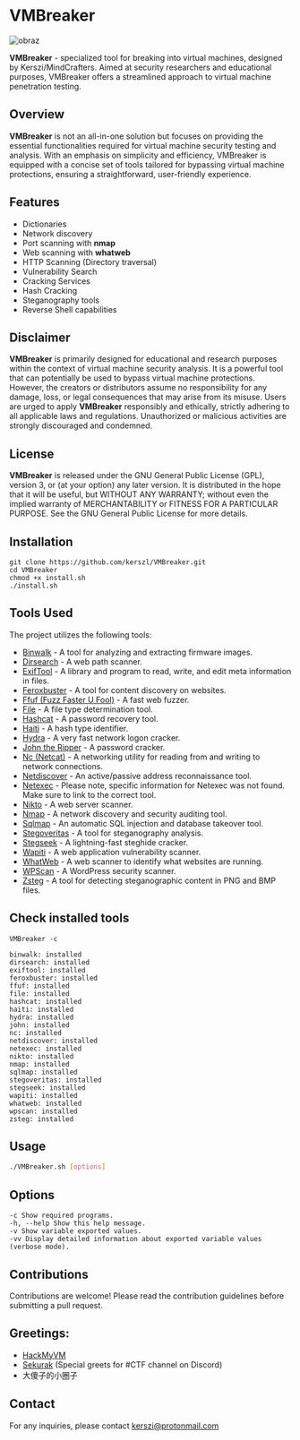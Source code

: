 # VMBreaker

![obraz](https://github.com/kerszl/VMBreaker/assets/45152848/cead308e-4e78-474a-9982-e498e3187c61)

**VMBreaker** - specialized tool for breaking into virtual machines, designed by Kerszi/MindCrafters. Aimed at security researchers and educational purposes, VMBreaker offers a streamlined approach to virtual machine penetration testing.

## Overview

**VMBreaker** is not an all-in-one solution but focuses on providing the essential functionalities required for virtual machine security testing and analysis. With an emphasis on simplicity and efficiency, VMBreaker is equipped with a concise set of tools tailored for bypassing virtual machine protections, ensuring a straightforward, user-friendly experience.

## Features

- Dictionaries
- Network discovery
- Port scanning with **nmap**
- Web scanning with **whatweb**
- HTTP Scanning (Directory traversal)
- Vulnerability Search
- Cracking Services
- Hash Cracking
- Steganography tools
- Reverse Shell capabilities

## Disclaimer

**VMBreaker** is primarily designed for educational and research purposes within the context of virtual machine security analysis. It is a powerful tool that can potentially be used to bypass virtual machine protections. However, the creators or distributors assume no responsibility for any damage, loss, or legal consequences that may arise from its misuse. Users are urged to apply **VMBreaker** responsibly and ethically, strictly adhering to all applicable laws and regulations. Unauthorized or malicious activities are strongly discouraged and condemned.

## License

**VMBreaker** is released under the GNU General Public License (GPL), version 3, or (at your option) any later version. It is distributed in the hope that it will be useful, but WITHOUT ANY WARRANTY; without even the implied warranty of MERCHANTABILITY or FITNESS FOR A PARTICULAR PURPOSE. See the GNU General Public License for more details.

## Installation
```
git clone https://github.com/kerszl/VMBreaker.git
cd VMBreaker
chmod +x install.sh
./install.sh
```
## Tools Used

The project utilizes the following tools:

- [Binwalk](https://github.com/ReFirmLabs/binwalk) - A tool for analyzing and extracting firmware images.
- [Dirsearch](https://github.com/maurosoria/dirsearch) - A web path scanner.
- [ExifTool](https://exiftool.org/) - A library and program to read, write, and edit meta information in files.
- [Feroxbuster](https://github.com/epi052/feroxbuster) - A tool for content discovery on websites.
- [Ffuf (Fuzz Faster U Fool)](https://github.com/ffuf/ffuf) - A fast web fuzzer.
- [File](http://darwinsys.com/file/) - A file type determination tool.
- [Hashcat](https://hashcat.net/hashcat/) - A password recovery tool.
- [Haiti](https://noraj.github.io/haiti/) - A hash type identifier.
- [Hydra](https://github.com/vanhauser-thc/thc-hydra) - A very fast network logon cracker.
- [John the Ripper](https://www.openwall.com/john/) - A password cracker.
- [Nc (Netcat)](http://nc110.sourceforge.net/) - A networking utility for reading from and writing to network connections.
- [Netdiscover](https://github.com/alexxy/netdiscover) - An active/passive address reconnaissance tool.
- [Netexec](https://github.com) - Please note, specific information for Netexec was not found. Make sure to link to the correct tool.
- [Nikto](https://github.com/sullo/nikto) - A web server scanner.
- [Nmap](https://nmap.org/) - A network discovery and security auditing tool.
- [Sqlmap](http://sqlmap.org/) - An automatic SQL injection and database takeover tool.
- [Stegoveritas](https://github.com/bannsec/stegoVeritas) - A tool for steganography analysis.
- [Stegseek](https://github.com/RickdeJager/stegseek) - A lightning-fast steghide cracker.
- [Wapiti](https://github.com/IFGHou/wapiti) - A web application vulnerability scanner.
- [WhatWeb](https://github.com/urbanadventurer/WhatWeb) - A web scanner to identify what websites are running.
- [WPScan](https://wpscan.org/) - A WordPress security scanner.
- [Zsteg](https://github.com/zed-0xff/zsteg) - A tool for detecting steganographic content in PNG and BMP files.

## Check installed tools
```
VMBreaker -c

binwalk: installed
dirsearch: installed
exiftool: installed
feroxbuster: installed
ffuf: installed
file: installed
hashcat: installed
haiti: installed
hydra: installed
john: installed
nc: installed
netdiscover: installed
netexec: installed
nikto: installed
nmap: installed
sqlmap: installed
stegoveritas: installed
stegseek: installed
wapiti: installed
whatweb: installed
wpscan: installed
zsteg: installed
```
## Usage

```bash
./VMBreaker.sh [options]
```
## Options
```
-c Show required programs.
-h, --help Show this help message.
-v Show variable exported values.
-vv Display detailed information about exported variable values (verbose mode).
```

## Contributions

Contributions are welcome! Please read the contribution guidelines before submitting a pull request.

## Greetings:

- [HackMyVM](https://hackmyvm.eu/)
- [Sekurak](https://sekurak.pl/) (Special greets for #CTF channel on Discord)
- 大傻子的小圈子

## Contact

For any inquiries, please contact kerszi@protonmail.com



